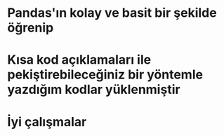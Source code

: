 # Pandas'ın kolay ve basit bir şekilde öğrenip 
# Kısa kod açıklamaları ile pekiştirebileceğiniz bir yöntemle yazdığım kodlar yüklenmiştir
# İyi çalışmalar
